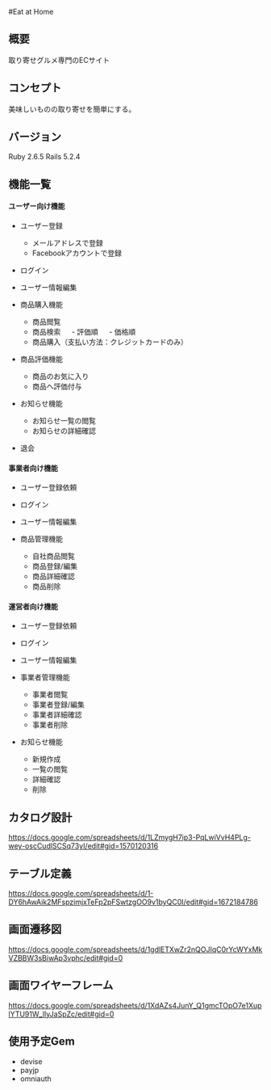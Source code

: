 #Eat at Home


## 概要
取り寄せグルメ専門のECサイト


## コンセプト
美味しいものの取り寄せを簡単にする。


## バージョン
Ruby 2.6.5
Rails 5.2.4


## 機能一覧
#### ユーザー向け機能
- ユーザー登録
  - メールアドレスで登録
  - Facebookアカウントで登録
- ログイン
- ユーザー情報編集

- 商品購入機能
  - 商品閲覧
  - 商品検索
　  - 評価順
　  - 価格順
  - 商品購入（支払い方法：クレジットカードのみ）

- 商品評価機能
  - 商品のお気に入り
  - 商品へ評価付与

- お知らせ機能
  - お知らせ一覧の閲覧
  - お知らせの詳細確認

- 退会

#### 事業者向け機能
- ユーザー登録依頼
- ログイン
- ユーザー情報編集

- 商品管理機能
  - 自社商品閲覧
  - 商品登録/編集
  - 商品詳細確認
  - 商品削除

#### 運営者向け機能
- ユーザー登録依頼
- ログイン
- ユーザー情報編集

- 事業者管理機能
  - 事業者閲覧
  - 事業者登録/編集
  - 事業者詳細確認
  - 事業者削除

- お知らせ機能
  - 新規作成
  - 一覧の閲覧
  - 詳細確認
  - 削除


## カタログ設計
https://docs.google.com/spreadsheets/d/1LZmygH7ip3-PqLwiVvH4PLg-wey-oscCudlSCSq73yI/edit#gid=1570120316


## テーブル定義
https://docs.google.com/spreadsheets/d/1-DY6hAwAik2MFspzimjxTeFp2pFSwtzgOO9v1byQC0I/edit#gid=1672184786


## 画面遷移図
https://docs.google.com/spreadsheets/d/1gdlETXwZr2nQOJIqC0rYcWYxMkVZBBW3sBiwAp3vphc/edit#gid=0


## 画面ワイヤーフレーム
https://docs.google.com/spreadsheets/d/1XdAZs4JunY_Q1gmcTOpO7e1XuplYTU91W_lIyJaSpZc/edit#gid=0


## 使用予定Gem
- devise
- payjp
- omniauth
